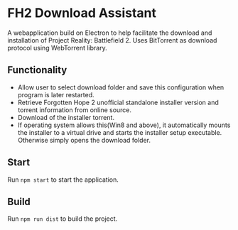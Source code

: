 # FH2 Download Assistant

A webapplication build on Electron to help facilitate the download and installation of Project Reality: Battlefield 2. 
Uses BitTorrent as download protocol using WebTorrent library.

## Functionality
* Allow user to select download folder and save this configuration when program is later restarted.
* Retrieve Forgotten Hope 2 unofficial standalone installer version and torrent information from online source.
* Download of the installer torrent. 
* If operating system allows this(Win8 and above), it automatically mounts the installer to a virtual drive and starts the installer setup executable. Otherwise simply opens the download folder. 


## Start

Run `npm start` to start the application. 

## Build

Run `npm run dist` to build the project.
